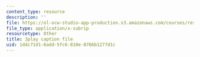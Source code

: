 ```yaml
---
content_type: resource
description: ''
file: https://ol-ocw-studio-app-production.s3.amazonaws.com/courses/res-8-005-vibrations-and-waves-problem-solving-fall-2012/1d4c71d16add5fc6810e8766b1277d1c_IokpYk5mTas.vtt
file_type: application/x-subrip
resourcetype: Other
title: 3play caption file
uid: 1d4c71d1-6add-5fc6-810e-8766b1277d1c
---
```

